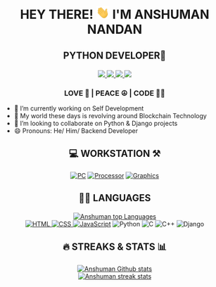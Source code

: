 # <p align="center">HEY THERE! <img src="https://raw.githubusercontent.com/ABSphreak/ABSphreak/master/gifs/Hi.gif" width="30px"> I'M ANSHUMAN NANDAN</p>

## <p align='center'>PYTHON DEVELOPER🐍</p>

<p align='center'>
<a href='https://www.linkedin.com/in/anshuman-nandan-57b547222/'> <img src='https://img.shields.io/badge/LinkedIn-%230077B5.svg?logo=linkedin&logoColor=white'> </a>
<a href='https://www.instagram.com/anshumannandan/'> <img src='https://img.shields.io/badge/Instagram-E4405F?logo=instagram&logoColor=white'> </a>
<a href='https://t.me/anshumannandan/'> <img src='https://img.shields.io/badge/Telegram-33A8E3?logo=telegram&logoColor=white'> </a>
<a href='https://twitter.com/_anshumannandan'> <img src='https://img.shields.io/badge/Twitter-1DA1F2?logo=twitter&logoColor=white'> </a>
</p>

### <p align='center'>LOVE 💙 | PEACE ☮️ | CODE 🧑‍💻</p>

- 🔭 I’m currently working on Self Development<br>
- 🤔 My world these days is revolving around Blockchain Technology<br>
- 👯 I’m looking to collaborate on Python & Django projects<br>
- 😄 Pronouns: He/ Him/ Backend Developer


## <p align='center'>💻 WORKSTATION ⚒️</p>

<p align='center'>
<a href="#"><img alt="PC" src="https://img.shields.io/badge/Windows-ACER_NITRO_5-990000?style=for-the-badge&logo=windows&logoColor=white"></a>
<a href="#"><img alt="Processor" src="https://img.shields.io/badge/Intel-Core_i5_11th-0071C5?style=for-the-badge&logo=intel&logoColor=white"></a>
<a href="#"><img alt="Graphics" src="https://img.shields.io/badge/NVIDIA-RTX_3050-76B900?style=for-the-badge&logo=nvidia&logoColor=white"></a>
</p>

## <p align='center'>👨‍💻 LANGUAGES</p>

<p align='center'>
  <a href="https://github.com/anshumannandan">
    <img title="🔥" alt="Anshuman top Languages"
    src="https://github-readme-stats.vercel.app/api/top-langs/?username=anshumannandan&layout=compact&theme=dark&bg_color=202124" />
    <br>
  <img alt="HTML" src="https://img.shields.io/badge/html5-%23E34F26.svg?style=for-the-badge&logo=html5&logoColor=white">
  <img alt="CSS" src="https://img.shields.io/badge/css3-%231572B6.svg?style=for-the-badge&logo=css3&logoColor=white">
  <img alt="JavaScript" src="https://img.shields.io/badge/javascript-%23323330.svg?style=for-the-badge&logo=javascript&logoColor=%23F7DF1E"></a>
  <img alt="Python" src="https://img.shields.io/badge/python-3670A0?style=for-the-badge&logo=python&logoColor=ffdd54">
  <img alt="C" src="https://img.shields.io/badge/C-00599C?style=for-the-badge&logo=c&logoColor=white">
  <img alt="C++" src="https://img.shields.io/badge/C++-0000AA?style=for-the-badge&logo=c%2B%2B&logoColor=white">
  <img alt="Django" src="https://img.shields.io/badge/DJANGO-00AA00?style=for-the-badge&logo=django&logoColor=white">
</p>

## <p align='center'>🔥 STREAKS & STATS 📊</p>
<p align="center">
    <a href="https://github.com/anshumannandan">
      <img title="🔥" alt="Anshuman Github stats"
      src="https://github-readme-stats.vercel.app/api?username=anshumannandan&show_icons=true&bg_color=202124&text_color=fcfcfa&title_color=C91129&icon_color=C91129" />
    </a>
    <br>
    <a href="https://github.com/anshumannandan">
      <img title="🔥" alt="Anshuman streak stats"
        src="https://github-readme-streak-stats.herokuapp.com?user=anshumannandan&theme=radical&date_format=M%20j%5B%2C%20Y%5D&background=202124&ring=C91129&fire=C91129&currStreakNum=FFFFFF&sideNums=C91129&sideLabels=FFFFFF&currStreakLabel=DDDDDD&dates=C91129" />
    </a>
</p>